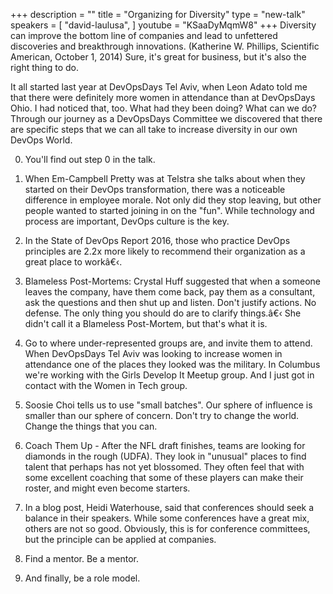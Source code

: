 +++
description = ""
title = "Organizing for Diversity"
type = "new-talk"
speakers = [
        "david-laulusa",
]
youtube = "KSaaDyMqmW8"
+++
Diversity can improve the bottom line of companies and lead to unfettered discoveries and breakthrough innovations. (Katherine W. Phillips, Scientific American, October 1, 2014) Sure, it's great for business, but it's also the right thing to do.

It all started last year at DevOpsDays Tel Aviv, when Leon Adato told me that there were definitely more women in attendance than at DevOpsDays Ohio. I had noticed that, too. What had they been doing? What can we do? Through our journey as a DevOpsDays Committee we discovered that there are specific steps that we can all take to increase diversity in our own DevOps World.

0. You'll find out step 0 in the talk.

1. When Em-Campbell Pretty was at Telstra she talks about when they started on their DevOps transformation, there was a noticeable difference in employee morale. Not only did they stop leaving, but other people wanted to started joining in on the "fun". While technology and process are important, DevOps culture is the key.

2. In the State of DevOps Report 2016, those who practice DevOps principles are 2.2x more likely to recommend their organization as a great place to workâ€‹.

3. Blameless Post-Mortems: Crystal Huff suggested that when a someone leaves the company, have them come back, pay them as a consultant, ask the questions and then shut up and listen. Don't justify actions. No defense. The only thing you should do are to clarify things.â€‹ She didn't call it a Blameless Post-Mortem, but that's what it is.

4. Go to where under-represented groups are, and invite them to attend. When DevOpsDays Tel Aviv was looking to increase women in attendance one of the places they looked was the military. In Columbus we're working with the Girls Develop It Meetup group. And I just got in contact with the Women in Tech group.

5. Soosie Choi tells us to use "small batches". Our sphere of influence is smaller than our sphere of concern. Don't try to change the world. Change the things that you can.

6. Coach Them Up - After the NFL draft finishes, teams are looking for diamonds in the rough (UDFA). They look in "unusual" places to find talent that perhaps has not yet blossomed. They often feel that with some excellent coaching that some of these players can make their roster, and might even become starters.

7. In a blog post, Heidi Waterhouse, said that conferences should seek a balance in their speakers. While some conferences have a great mix, others are not so good. Obviously, this is for conference committees, but the principle can be applied at companies.

8. Find a mentor. Be a mentor.
 
9. And finally, be a role model.